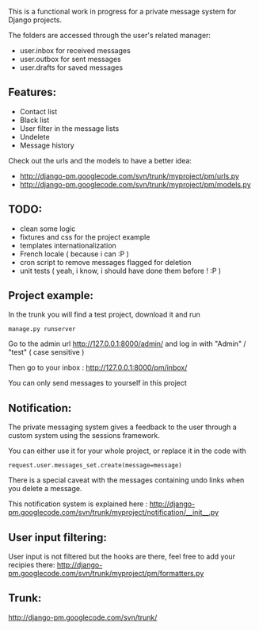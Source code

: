 This is a functional work in progress for a private message system for Django projects.

The folders are accessed through the user's related manager:
  * user.inbox for received messages
  * user.outbox for sent messages
  * user.drafts for saved messages

## Features: ##
  * Contact list
  * Black list
  * User filter in the message lists
  * Undelete
  * Message history

Check out the urls and the models to have a better idea:
  * http://django-pm.googlecode.com/svn/trunk/myproject/pm/urls.py
  * http://django-pm.googlecode.com/svn/trunk/myproject/pm/models.py

## TODO: ##
  * clean some logic
  * fixtures and css for the project example
  * templates internationalization
  * French locale ( because i can :P )
  * cron script to remove messages flagged for deletion
  * unit tests ( yeah, i know, i should have done them before ! :P )

## Project example: ##
In the trunk you will find a test project, download it and run
```
manage.py runserver
```
Go to the admin url http://127.0.0.1:8000/admin/ and log in with "Admin" / "test" ( case sensitive )

Then go to your inbox : http://127.0.0.1:8000/pm/inbox/

You can only send messages to yourself in this project

## Notification: ##
The private messaging system gives a feedback to the user through a custom system using the sessions framework.

You can either use it for your whole project, or replace it in the code with
```
request.user.messages_set.create(message=message)
```
There is a special caveat with the messages containing undo links when you delete a message.

This notification system is explained here :
http://django-pm.googlecode.com/svn/trunk/myproject/notification/__init__.py

## User input filtering: ##
User input is not filtered but the hooks are there, feel free to add your recipies there:
http://django-pm.googlecode.com/svn/trunk/myproject/pm/formatters.py

## Trunk: ##

http://django-pm.googlecode.com/svn/trunk/